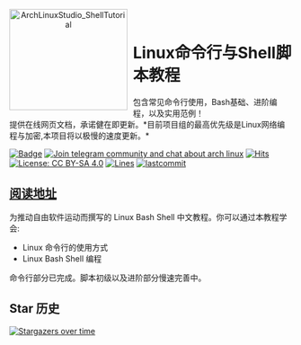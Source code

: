 <p align="center">
<img width="210" height="180" align="left" style="float: left; margin: 0 10px 0 0;" src="https://archlinuxstudio.github.io/ShellTutorial/bash.svg" alt="ArchLinuxStudio_ShellTutorial"/>
</br>
<h1>Linux命令行与Shell脚本教程 </h1> 
包含常见命令行使用，Bash基础、进阶编程，以及实用范例！ 
</br>
提供在线网页文档，承诺健在即更新。*目前项目组的最高优先级是Linux网络编程与加密,本项目将以极慢的速度更新。*
</p>

[![Badge](https://img.shields.io/badge/link-ShellTutorial-%23F5AE29.svg)](https://archlinuxstudio.github.io/ShellTutorial)
[![Join telegram community and chat about arch linux](https://img.shields.io/discord/628978428019736619?label=&logo=telegram&logoColor=ffffff&color=7389D8&labelColor=6A7EC2&cacheSeconds=60)](https://t.me/kdwu1fan)
[![Hits](https://hits.seeyoufarm.com/api/count/incr/badge.svg?url=https%3A%2F%2Fgithub.com%2FArchLinuxStudio%2FShellTutorial&count_bg=%2379C83D&title_bg=%23555555&icon=&icon_color=%23E7E7E7&title=hits&edge_flat=false)](https://hits.seeyoufarm.com)
[![License: CC BY-SA 4.0](https://img.shields.io/badge/License-CC%20BY--SA%204.0-lightgrey.svg)](https://creativecommons.org/licenses/by-sa/4.0/)
[![Lines](https://img.shields.io/tokei/lines/github/ArchLinuxStudio/ShellTutorial)](https://img.shields.io/tokei/lines/github/ArchLinuxStudio/ShellTutorial)
[![lastcommit](https://img.shields.io/github/last-commit/ArchLinuxStudio/ShellTutorial)](https://img.shields.io/github/last-commit/ArchLinuxStudio/ShellTutorial)

<!-- shields not support telegram online count now, use sample discord instead temporarily -->

## [阅读地址](https://ArchLinuxStudio.github.io/ShellTutorial/#/)

为推动自由软件运动而撰写的 Linux Bash Shell 中文教程。你可以通过本教程学会:

- Linux 命令行的使用方式
- Linux Bash Shell 编程

命令行部分已完成。脚本初级以及进阶部分慢速完善中。

## Star 历史

[![Stargazers over time](https://starchart.cc/ArchLinuxStudio/ShellTutorial.svg)](https://starchart.cc/ArchLinuxStudio/ShellTutorial)
